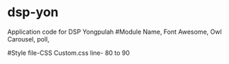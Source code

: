 # dsp-yon
Application code for DSP Yongpulah
 #Module Name,
 Font Awesome,
 Owl Carousel,
 poll,
 
 #Style file-CSS
 Custom.css
 line- 80 to 90
